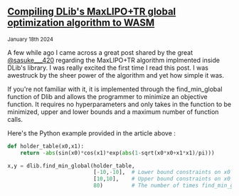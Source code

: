 ## [Compiling DLib's MaxLIPO+TR global optimization algorithm to WASM]()
<sub>January 18th 2024 </sub>
<br>

A few while ago I came across a great post shared by the great [@sasuke___420](https://x.com/sasuke___420) regarding the MaxLIPO+TR algorithm implmented inside DLib's library. I was really excited the first time I read this post. I was awestruck by the sheer power of the algorithm and yet how simple it was.

If you're not familiar with it, it is implemented through the find_min_global function of Dlib and allows the programmer to minimize an objective function. It requires no hyperparameters and only takes in the function to be minimized, upper and lower bounds and a maximum number of function calls.

Here's the Python example provided in the article above :

```python
def holder_table(x0,x1):
    return -abs(sin(x0)*cos(x1)*exp(abs(1-sqrt(x0*x0+x1*x1)/pi)))

x,y = dlib.find_min_global(holder_table, 
                           [-10,-10],  # Lower bound constraints on x0 and x1 respectively
                           [10,10],    # Upper bound constraints on x0 and x1 respectively
                           80)         # The number of times find_min_global() will call holder_table()
```
